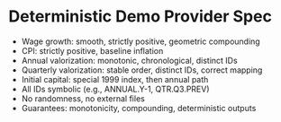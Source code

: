 # Deterministic Demo Provider Spec

- Wage growth: smooth, strictly positive, geometric compounding
- CPI: strictly positive, baseline inflation
- Annual valorization: monotonic, chronological, distinct IDs
- Quarterly valorization: stable order, distinct IDs, correct mapping
- Initial capital: special 1999 index, then annual path
- All IDs symbolic (e.g., ANNUAL.Y-1, QTR.Q3.PREV)
- No randomness, no external files
- Guarantees: monotonicity, compounding, deterministic outputs
